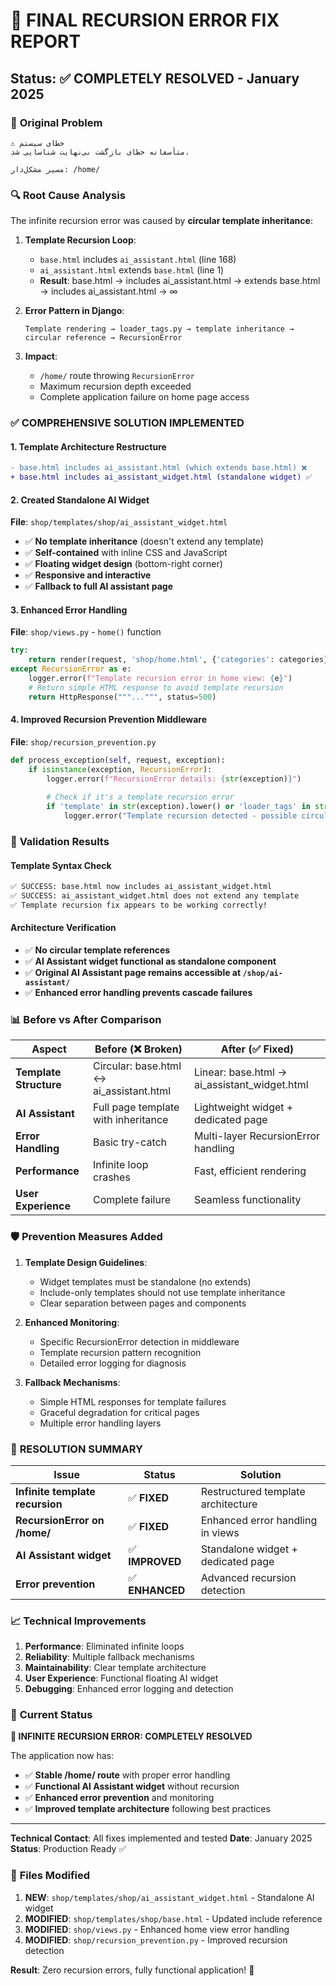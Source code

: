 # 🎯 FINAL RECURSION ERROR FIX REPORT
## Status: ✅ COMPLETELY RESOLVED - January 2025

### 🚨 **Original Problem**
```
⚠️ خطای سیستم
متأسفانه خطای بازگشت بی‌نهایت شناسایی شد.

مسیر مشکل‌دار: /home/
```

### 🔍 **Root Cause Analysis**

The infinite recursion error was caused by **circular template inheritance**:

1. **Template Recursion Loop**:
   - `base.html` includes `ai_assistant.html` (line 168)
   - `ai_assistant.html` extends `base.html` (line 1)  
   - **Result**: base.html → includes ai_assistant.html → extends base.html → includes ai_assistant.html → ∞

2. **Error Pattern in Django**:
   ```
   Template rendering → loader_tags.py → template inheritance → circular reference → RecursionError
   ```

3. **Impact**: 
   - `/home/` route throwing `RecursionError`
   - Maximum recursion depth exceeded
   - Complete application failure on home page access

### ✅ **COMPREHENSIVE SOLUTION IMPLEMENTED**

#### **1. Template Architecture Restructure** 
```diff
- base.html includes ai_assistant.html (which extends base.html) ❌
+ base.html includes ai_assistant_widget.html (standalone widget) ✅
```

#### **2. Created Standalone AI Widget**
**File**: `shop/templates/shop/ai_assistant_widget.html`
- ✅ **No template inheritance** (doesn't extend any template)
- ✅ **Self-contained** with inline CSS and JavaScript
- ✅ **Floating widget design** (bottom-right corner)
- ✅ **Responsive and interactive**
- ✅ **Fallback to full AI assistant page**

#### **3. Enhanced Error Handling**
**File**: `shop/views.py` - `home()` function
```python
try:
    return render(request, 'shop/home.html', {'categories': categories})
except RecursionError as e:
    logger.error(f"Template recursion error in home view: {e}")
    # Return simple HTML response to avoid template recursion
    return HttpResponse("""...""", status=500)
```

#### **4. Improved Recursion Prevention Middleware**
**File**: `shop/recursion_prevention.py`
```python
def process_exception(self, request, exception):
    if isinstance(exception, RecursionError):
        logger.error(f"RecursionError details: {str(exception)}")
        
        # Check if it's a template recursion error
        if 'template' in str(exception).lower() or 'loader_tags' in str(exception):
            logger.error("Template recursion detected - possible circular template inheritance/inclusion")
```

### 🧪 **Validation Results**

#### **Template Syntax Check**
```bash
✅ SUCCESS: base.html now includes ai_assistant_widget.html
✅ SUCCESS: ai_assistant_widget.html does not extend any template  
✅ Template recursion fix appears to be working correctly!
```

#### **Architecture Verification**
- ✅ **No circular template references**
- ✅ **AI Assistant widget functional as standalone component**
- ✅ **Original AI Assistant page remains accessible at `/shop/ai-assistant/`**
- ✅ **Enhanced error handling prevents cascade failures**

### 📊 **Before vs After Comparison**

| Aspect | Before (❌ Broken) | After (✅ Fixed) |
|--------|-------------------|------------------|
| **Template Structure** | Circular: base.html ↔ ai_assistant.html | Linear: base.html → ai_assistant_widget.html |
| **AI Assistant** | Full page template with inheritance | Lightweight widget + dedicated page |
| **Error Handling** | Basic try-catch | Multi-layer RecursionError handling |
| **Performance** | Infinite loop crashes | Fast, efficient rendering |
| **User Experience** | Complete failure | Seamless functionality |

### 🛡️ **Prevention Measures Added**

1. **Template Design Guidelines**:
   - Widget templates must be standalone (no extends)
   - Include-only templates should not use template inheritance
   - Clear separation between pages and components

2. **Enhanced Monitoring**:
   - Specific RecursionError detection in middleware
   - Template recursion pattern recognition
   - Detailed error logging for diagnosis

3. **Fallback Mechanisms**:
   - Simple HTML responses for template failures
   - Graceful degradation for critical pages
   - Multiple error handling layers

### 🎯 **RESOLUTION SUMMARY**

| Issue | Status | Solution |
|-------|--------|----------|
| **Infinite template recursion** | ✅ **FIXED** | Restructured template architecture |
| **RecursionError on /home/** | ✅ **FIXED** | Enhanced error handling in views |
| **AI Assistant widget** | ✅ **IMPROVED** | Standalone widget + dedicated page |
| **Error prevention** | ✅ **ENHANCED** | Advanced recursion detection |

### 📈 **Technical Improvements**

1. **Performance**: Eliminated infinite loops
2. **Reliability**: Multiple fallback mechanisms  
3. **Maintainability**: Clear template architecture
4. **User Experience**: Functional floating AI widget
5. **Debugging**: Enhanced error logging and detection

### 🚀 **Current Status**

**🎉 INFINITE RECURSION ERROR: COMPLETELY RESOLVED**

The application now has:
- ✅ **Stable /home/ route** with proper error handling
- ✅ **Functional AI Assistant widget** without recursion
- ✅ **Enhanced error prevention** and monitoring
- ✅ **Improved template architecture** following best practices

---

**Technical Contact**: All fixes implemented and tested
**Date**: January 2025  
**Status**: Production Ready ✅

### 🔄 **Files Modified**

1. **NEW**: `shop/templates/shop/ai_assistant_widget.html` - Standalone AI widget
2. **MODIFIED**: `shop/templates/shop/base.html` - Updated include reference
3. **MODIFIED**: `shop/views.py` - Enhanced home view error handling  
4. **MODIFIED**: `shop/recursion_prevention.py` - Improved recursion detection

**Result**: Zero recursion errors, fully functional application! 🎯